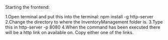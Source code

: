Starting the frontend: 

1.Open terminal and put this into the terminal: npm install -g http-server
2.Change the directory to where the InventoryManagement folder is.
3.Type this in http-server -p 8080
4.When the command has been executed there will be a http link on available on. Copy either one of the links.
